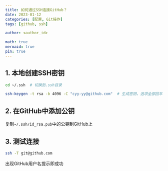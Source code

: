 ```yaml
---
title: 如何通过SSH连接GitHub？
date: 2023-01-12
categories: [配置, Git操作]
tags: [github, ssh]

author: <author_id>

math: true
mermaid: true
pin: true
---
```




## 1. 本地创建SSH密钥

```bash
cd ~/.ssh  # 切换到.ssh目录
```

```bash
ssh-keygen -t rsa -b 4096 -C "cyy-yy@github.com"  # 生成密钥，选项全部回车确认
```

## 2. 在GitHub中添加公钥

复制`~/.ssh/id_rsa.pub`中的公钥到GitHub上

## 3. 测试连接

```bash
ssh -T git@github.com
```

出现GitHub用户名提示即成功
